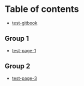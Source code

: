 # Table of contents

* [test-gitbook](README.md)

## Group 1

* [test-page-1](group-1/test-page-1.md)

## Group 2

* [test-page-3](group-2/test-page-3.md)
